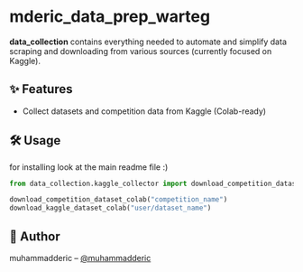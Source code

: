 # mderic_data_prep_warteg

**data_collection** contains everything needed to automate and simplify data scraping and downloading from various sources (currently focused on Kaggle).


## ✨ Features
- Collect datasets and competition data from Kaggle (Colab-ready)


## 🛠️ Usage
for installing look at the main readme file :)

```python
from data_collection.kaggle_collector import download_competition_dataset_colab, download_kaggle_dataset_colab

download_competition_dataset_colab("competition_name")
download_kaggle_dataset_colab("user/dataset_name")
```


## 👤 Author
muhammadderic – [@muhammadderic](https://github.com/muhammadderic)